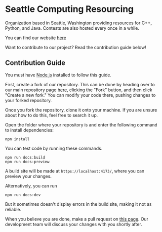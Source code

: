# Seattle Computing Resourcing

Organization based in Seattle, Washington providing resources for C++, Python, and Java. Contests are also hosted every once in a while.

You can find our website [here](https://learningseattlecr.vercel.app)

Want to contribute to our project? Read the contribution guide below!
## Contribution Guide
You must have [Node.js](https://nodejs.org/en/download/) installed to follow this guide.

First, create a fork of our repository. This can be done by heading over to our main repository page [here](https://github.com/Seattle-Computing-Resourcing/scr-learning), clicking the "Fork" button, and then click "Create a new fork." You can modify your code there, pushing changes to your forked repository. 

Once you fork the repository, clone it onto your machine. If you are unsure about how to do this, feel free to search it up.

Open the folder where your repository is and enter the following command to install dependencies: 
```
npm install
```

You can test code by running these commands.
```
npm run docs:build
npm run docs:preview
```

A build site will be made at `https://localhost:4173/`, where you can preview your changes.

Alternatively, you can run
```
npm run docs:dev
```
But it sometimes doesn't display errors in the build site, making it not as reliable.

When you believe you are done, make a pull request on [this page](https://github.com/Seattle-Computing-Resourcing/scr-learning/pulls). 
Our development team will discuss your changes with you shortly after.